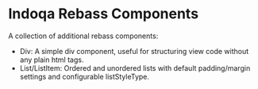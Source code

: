 # Indoqa Rebass Components

A collection of additional rebass components:

  * Div: A simple div component, useful for structuring view code without any plain html tags.
  * List/ListItem: Ordered and unordered lists with default padding/margin settings and configurable listStyleType. 
